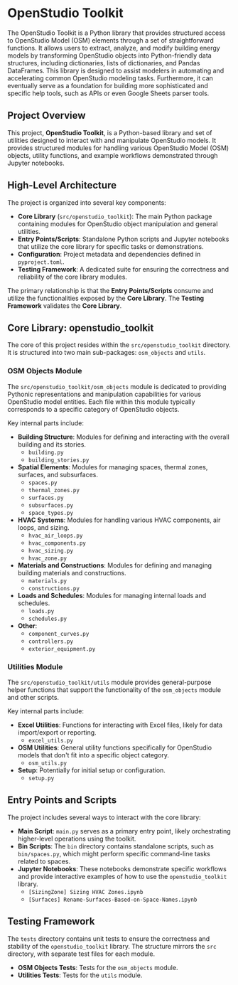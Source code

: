 # OpenStudio Toolkit

The OpenStudio Toolkit is a Python library that provides structured access to OpenStudio Model (OSM) elements through a set of straightforward functions. It allows users to extract, analyze, and modify building energy models by transforming OpenStudio objects into Python-friendly data structures, including dictionaries, lists of dictionaries, and Pandas DataFrames. This library is designed to assist modelers in automating and accelerating common OpenStudio modeling tasks. Furthermore, it can eventually serve as a foundation for building more sophisticated and specific help tools, such as APIs or even Google Sheets parser tools.

## Project Overview

This project, **OpenStudio Toolkit**, is a Python-based library and set of utilities designed to interact with and manipulate OpenStudio models. It provides structured modules for handling various OpenStudio Model (OSM) objects, utility functions, and example workflows demonstrated through Jupyter notebooks.

## High-Level Architecture

The project is organized into several key components:

*   **Core Library** (`src/openstudio_toolkit`): The main Python package containing modules for OpenStudio object manipulation and general utilities.
*   **Entry Points/Scripts**: Standalone Python scripts and Jupyter notebooks that utilize the core library for specific tasks or demonstrations.
*   **Configuration**: Project metadata and dependencies defined in `pyproject.toml`.
*   **Testing Framework**: A dedicated suite for ensuring the correctness and reliability of the core library modules.

The primary relationship is that the **Entry Points/Scripts** consume and utilize the functionalities exposed by the **Core Library**. The **Testing Framework** validates the **Core Library**.

## Core Library: openstudio_toolkit

The core of this project resides within the `src/openstudio_toolkit` directory. It is structured into two main sub-packages: `osm_objects` and `utils`.

### OSM Objects Module

The `src/openstudio_toolkit/osm_objects` module is dedicated to providing Pythonic representations and manipulation capabilities for various OpenStudio model entities. Each file within this module typically corresponds to a specific category of OpenStudio objects.

Key internal parts include:

*   **Building Structure**: Modules for defining and interacting with the overall building and its stories.
    *   `building.py`
    *   `building_stories.py`
*   **Spatial Elements**: Modules for managing spaces, thermal zones, surfaces, and subsurfaces.
    *   `spaces.py`
    *   `thermal_zones.py`
    *   `surfaces.py`
    *   `subsurfaces.py`
    *   `space_types.py`
*   **HVAC Systems**: Modules for handling various HVAC components, air loops, and sizing.
    *   `hvac_air_loops.py`
    *   `hvac_components.py`
    *   `hvac_sizing.py`
    *   `hvac_zone.py`
*   **Materials and Constructions**: Modules for defining and managing building materials and constructions.
    *   `materials.py`
    *   `constructions.py`
*   **Loads and Schedules**: Modules for managing internal loads and schedules.
    *   `loads.py`
    *   `schedules.py`
*   **Other**:
    *   `component_curves.py`
    *   `controllers.py`
    *   `exterior_equipment.py`

### Utilities Module

The `src/openstudio_toolkit/utils` module provides general-purpose helper functions that support the functionality of the `osm_objects` module and other scripts.

Key internal parts include:

*   **Excel Utilities**: Functions for interacting with Excel files, likely for data import/export or reporting.
    *   `excel_utils.py`
*   **OSM Utilities**: General utility functions specifically for OpenStudio models that don't fit into a specific object category.
    *   `osm_utils.py`
*   **Setup**: Potentially for initial setup or configuration.
    *   `setup.py`

## Entry Points and Scripts

The project includes several ways to interact with the core library:

*   **Main Script**: `main.py` serves as a primary entry point, likely orchestrating higher-level operations using the toolkit.
*   **Bin Scripts**: The `bin` directory contains standalone scripts, such as `bin/spaces.py`, which might perform specific command-line tasks related to spaces.
*   **Jupyter Notebooks**: These notebooks demonstrate specific workflows and provide interactive examples of how to use the `openstudio_toolkit` library.
    *   `[SizingZone] Sizing HVAC Zones.ipynb`
    *   `[Surfaces] Rename-Surfaces-Based-on-Space-Names.ipynb`

## Testing Framework

The `tests` directory contains unit tests to ensure the correctness and stability of the `openstudio_toolkit` library. The structure mirrors the `src` directory, with separate test files for each module.

*   **OSM Objects Tests**: Tests for the `osm_objects` module.
*   **Utilities Tests**: Tests for the `utils` module.
